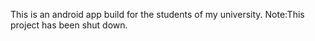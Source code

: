 This is an android app build for the students of my university.
Note:This project has been shut down.
